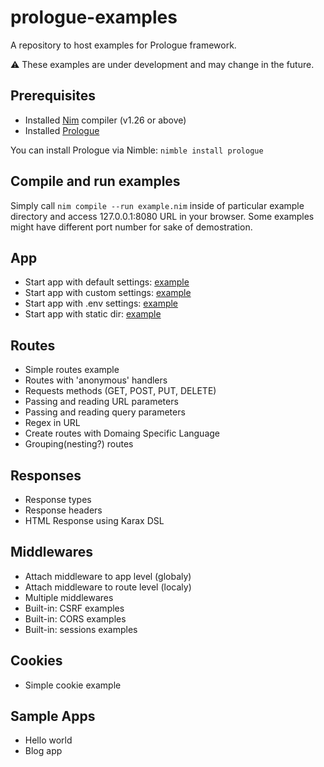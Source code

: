 # prologue-examples
A repository to host examples for Prologue framework.

⚠️ These examples are under development and may change in the future.

## Prerequisites
- Installed [Nim](https://nim-lang.org/) compiler (v1.26 or above)
- Installed [Prologue](https://github.com/planety/prologue)

You can install Prologue via Nimble: `nimble install prologue`

## Compile and run examples
Simply call `nim compile --run example.nim` inside of particular example directory and access 127.0.0.1:8080 URL in your browser.
Some examples might have different port number for sake of demostration.

## App
- Start app with default settings: [example](app_examples/app_default_settings)
- Start app with custom settings: [example](app_examples/app_custom_settings)
- Start app with .env settings: [example](app_examples/app_env_settings)
- Start app with static dir: [example](app_examples/app_static_dir)

## Routes
- Simple routes example
- Routes with 'anonymous' handlers
- Requests methods (GET, POST, PUT, DELETE)
- Passing and reading URL parameters
- Passing and reading query parameters
- Regex in URL
- Create routes with Domaing Specific Language
- Grouping(nesting?) routes

## Responses
- Response types
- Response headers
- HTML Response using Karax DSL

## Middlewares
- Attach middleware to app level (globaly)
- Attach middleware to route level (localy)
- Multiple middlewares
- Built-in: CSRF examples
- Built-in: CORS examples
- Built-in: sessions examples

## Cookies
- Simple cookie example

## Sample Apps
- Hello world
- Blog app